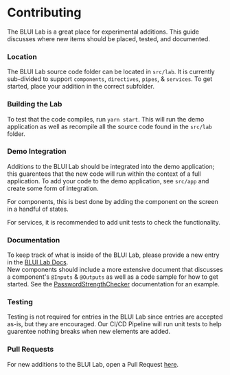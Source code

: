 # Contributing

The BLUI Lab is a great place for experimental additions.  This guide discusses where new items should be placed, tested, and documented.

### Location

The BLUI Lab source code folder can be located in `src/lab`.  It is currently sub-divided to support `components`, `directives`, `pipes`, & `services`.  To get started, place your addition in the correct subfolder.


### Building the Lab

To test that the code compiles, run `yarn start`.  This will run the demo application as well as recompile all the source code found in the `src/lab` folder.

### Demo Integration

Additions to the BLUI Lab should be integrated into the demo application; this guarentees that the new code will run within the context of a full application.
To add your code to the demo application, see `src/app` and create some form of integration.

For components, this is best done by adding the component on the screen in a handful of states.

For services, it is recommended to add unit tests to check the functionality.  

### Documentation

To keep track of what is inside of the BLUI Lab, please provide a new entry in the [BLUI Lab Docs](`./docs/README.md`).  
New components should include a more extensive document that discusses a component's `@Inputs` & `@Outputs` as well as a code sample for how to get started. See the [PasswordStrengthChecker](`./docs/PasswordStrengthChecker.md`) documentation for an example.


### Testing

Testing is not required for entries in the BLUI Lab since entries are accepted as-is, but they are encouraged.  Our CI/CD Pipeline will run unit tests to help guarentee nothing breaks when new elements are added.


### Pull Requests

For new additions to the BLUI Lab, open a Pull Request [here](https://github.com/brightlayer-ui/angular-blui-lab/pulls).
